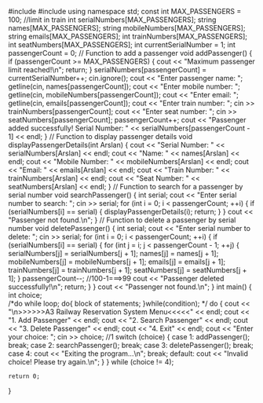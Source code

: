 #include <iostream>
#include <string>
using namespace std; 
const int MAX_PASSENGERS = 100; //limit in train
int serialNumbers[MAX_PASSENGERS];
string names[MAX_PASSENGERS];
string mobileNumbers[MAX_PASSENGERS];
string emails[MAX_PASSENGERS];
int trainNumbers[MAX_PASSENGERS];
int seatNumbers[MAX_PASSENGERS];
int currentSerialNumber = 1;
int passengerCount = 0;
// Function to add a passenger
void addPassenger() 
{
    if (passengerCount >= MAX_PASSENGERS) {
        cout << "Maximum passenger limit reached!\n";
        return;
    }
    serialNumbers[passengerCount] = currentSerialNumber++;
    cin.ignore(); 
    cout << "Enter passenger name: ";
    getline(cin, names[passengerCount]);
    cout << "Enter mobile number: ";
    getline(cin, mobileNumbers[passengerCount]);
    cout << "Enter email: ";
    getline(cin, emails[passengerCount]);
    cout << "Enter train number: ";
    cin >> trainNumbers[passengerCount];
    cout << "Enter seat number: ";
    cin >> seatNumbers[passengerCount];
    passengerCount++;
    cout << "Passenger added successfully! Serial Number: " << serialNumbers[passengerCount - 1] << endl;
}
// Function to display passenger details
void displayPassengerDetails(int Arslan) {
    cout << "Serial Number: " << serialNumbers[Arslan] << endl;
    cout << "Name: " << names[Arslan] << endl;
    cout << "Mobile Number: " << mobileNumbers[Arslan] << endl;
    cout << "Email: " << emails[Arslan] << endl;
    cout << "Train Number: " << trainNumbers[Arslan] << endl;
   cout << "Seat Number: " << seatNumbers[Arslan] << endl;
}
// Function to search for a passenger by serial number
void searchPassenger() {
    int serial;
    cout << "Enter serial number to search: ";
    cin >> serial; 
    for (int i = 0; i < passengerCount; ++i) {
        if (serialNumbers[i] == serial) {
            displayPassengerDetails(i); 
            return;
        }
    }
    cout << "Passenger not found.\n";
}
// Function to delete a passenger by serial number
void deletePassenger() {
    int serial;
    cout << "Enter serial number to delete: ";
    cin >> serial;
    for (int i = 0; i < passengerCount; ++i) {
        if (serialNumbers[i] == serial) {
            for (int j = i; j < passengerCount - 1; ++j) {
                serialNumbers[j] = serialNumbers[j + 1];
                names[j] = names[j + 1];
                mobileNumbers[j] = mobileNumbers[j + 1];
                emails[j] = emails[j + 1];
                trainNumbers[j] = trainNumbers[j + 1];
                seatNumbers[j] = seatNumbers[j + 1];
            }
            passengerCount--; //100-1===>99
            cout << "Passenger deleted successfully!\n";
            return;
        }
    }
    cout << "Passenger not found.\n";
}
int main() {
    int choice;   
        /*do while loop; 
    do{
        block of statements;
    }while(condition);
    */
   do { 
        cout << "\n>>>>>>A3 Railway Reservation System Menu<<<<<" << endl;
        cout << "1. Add Passenger" << endl;
        cout << "2. Search Passenger" << endl;
        cout << "3. Delete Passenger" << endl;
        cout << "4. Exit" << endl;
        cout << "Enter your choice: ";
        cin >> choice; //1
        switch (choice) 
        {
            case 1:
                addPassenger();
                break;
            case 2:
                searchPassenger();
                break;
            case 3:
                deletePassenger();
                break;
            case 4:
                cout << "Exiting the program...\n";
                break;
            default:
                cout << "Invalid choice! Please try again.\n";
        }
    } while (choice != 4);

    return 0;
}
